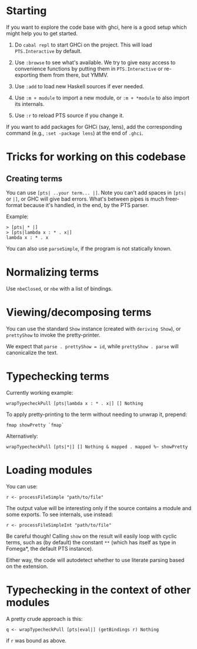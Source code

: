 # Starting

If you want to explore the code base with ghci, here is a good setup which might
help you to get started.

1. Do `cabal repl` to start GHCi on the project. This will load
   `PTS.Interactive` by default.
2. Use `:browse` to see what's available. We try to give easy access to
   convenience functions by putting them in `PTS.Interactive` or re-exporting
   them from there, but YMMV.

3. Use `:add` to load new Haskell sources if ever needed.
4. Use `:m + module` to import a new module, or `:m + *module` to also import
   its internals.
5. Use `:r` to reload PTS source if you change it.

If you want to add packages for GHCi (say, lens), add the corresponding command
(e.g., `:set -package lens`) at the end of `.ghci`.

# Tricks for working on this codebase

## Creating terms
You can use `[pts| ..your term... |]`. Note you can't add spaces in
`[pts|` or `|]`, or GHC will give bad errors. What's between pipes is much
freer-format because it's handled, in the end, by the PTS parser.

Example:
```
> [pts| * |]
> [pts|lambda x : * . x|]
lambda x : * . x
```

You can also use `parseSimple`, if the program is not statically known.

# Normalizing terms

Use `nbeClosed`, or `nbe` with a list of bindings.

# Viewing/decomposing terms

You can use the standard `Show` instance (created with `deriving Show`), or
`prettyShow` to invoke the pretty-printer.

We expect that `parse . prettyShow = id`, while `prettyShow . parse` will
canonicalize the text.

# Typechecking terms

Currently working example:

    wrapTypecheckPull [pts|lambda x : * . x|] [] Nothing

To apply pretty-printing to the term without needing to unwrap it, prepend:

    fmap showPretty `fmap`

Alternatively:

    wrapTypecheckPull [pts|*|] [] Nothing & mapped . mapped %~ showPretty

# Loading modules

You can use:

    r <- processFileSimple "path/to/file"

The output value will be interesting only if the source contains a module and
some exports. To see internals, use instead:

    r <- processFileSimpleInt "path/to/file"

Be careful though! Calling `show` on the result will easily loop with cyclic
terms, such as (by default) the constant `**` (which has itself as type in
Fomega*, the default PTS instance).

Either way, the code will autodetect whether to use literate parsing based on
the extension.

# Typechecking in the context of other modules

A pretty crude approach is this:

    q <- wrapTypecheckPull [pts|eval|] (getBindings r) Nothing

if `r` was bound as above.

